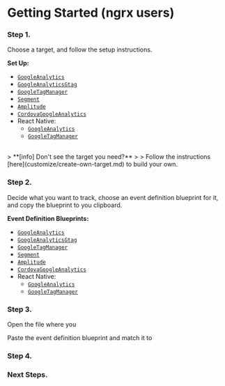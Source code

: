 # Getting Started (ngrx users)

### Step 1.
Choose a target, and follow the setup instructions.

**Set Up:**
 * [`GoogleAnalytics`](targets/google-analytics.md#set-up)
 * [`GoogleAnalyticsGtag`](targets/google-analytics-gtag.md#set-up)
 * [`GoogleTagManager`](targets/google-tag-manager.md#set-up)
 * [`Segment`](targets/segment.md#set-up)
 * [`Amplitude`](targets/amplitude.md#set-up)
 * [`CordovaGoogleAnalytics`](targets/cordova-google-analytics.md#set-up)
 * React Native:
   * [`GoogleAnalytics`](targets/react-native-google-analytics.md#set-up)
   * [`GoogleTagManager`](targets/react-native-google-tag-manager.md#set-up)

<br>
> **[info] Don't see the target you need?**
>
> Follow the instructions [here](customize/create-own-target.md) to build your own.

### Step 2.
Decide what you want to track, choose an event definition blueprint for it, and
copy the blueprint to you clipboard.

**Event Definition Blueprints:**
 * [`GoogleAnalytics`](targets/google-analytics.md#event-definition-blueprints)
 * [`GoogleAnalyticsGtag`](targets/google-analytics-gtag.md#event-definition-blueprints)
 * [`GoogleTagManager`](targets/google-tag-manager.md#event-definition-blueprints)
 * [`Segment`](targets/segment.md#event-definition-blueprints)
 * [`Amplitude`](targets/amplitude.md#event-definition-blueprints)
 * [`CordovaGoogleAnalytics`](targets/cordova-google-analytics.md#event-definition-blueprints)
 * React Native:
   * [`GoogleAnalytics`](targets/react-native-google-analytics.md#event-definition-blueprints)
   * [`GoogleTagManager`](targets/react-native-google-tag-manager.md#event-definition-blueprints)

### Step 3.
Open the file where you

Paste the event definition blueprint and match it to


### Step 4.



### Next Steps.
